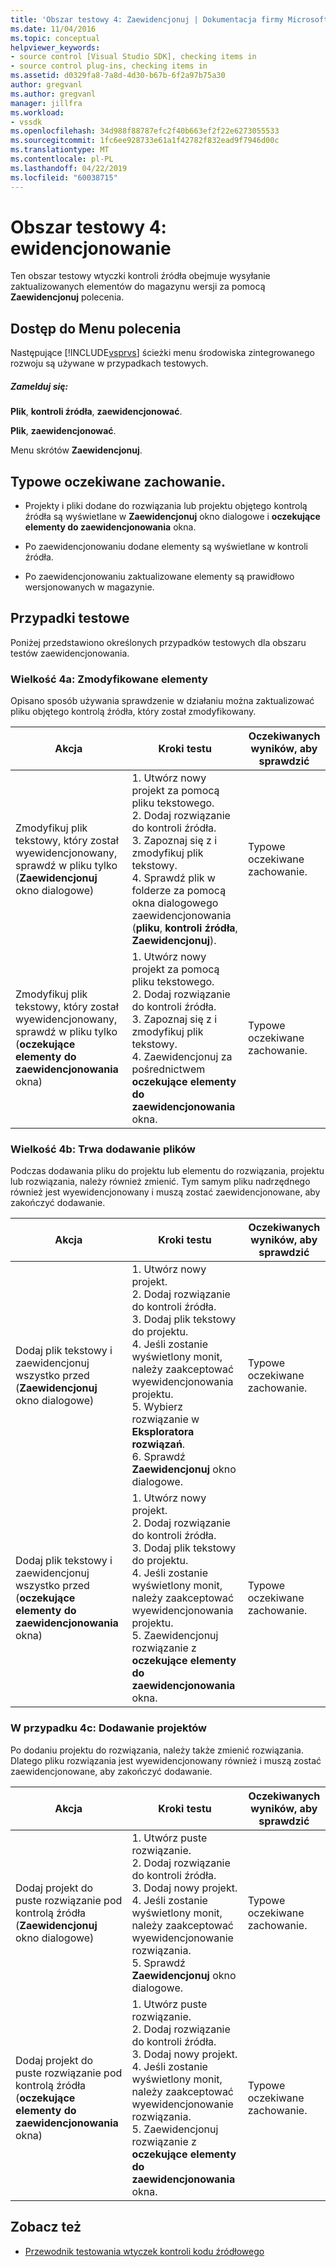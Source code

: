 ```yaml
---
title: 'Obszar testowy 4: Zaewidencjonuj | Dokumentacja firmy Microsoft'
ms.date: 11/04/2016
ms.topic: conceptual
helpviewer_keywords:
- source control [Visual Studio SDK], checking items in
- source control plug-ins, checking items in
ms.assetid: d0329fa8-7a8d-4d30-b67b-6f2a97b75a30
author: gregvanl
ms.author: gregvanl
manager: jillfra
ms.workload:
- vssdk
ms.openlocfilehash: 34d988f88787efc2f40b663ef2f22e6273055533
ms.sourcegitcommit: 1fc6ee928733e61a1f42782f832ead9f7946d00c
ms.translationtype: MT
ms.contentlocale: pl-PL
ms.lasthandoff: 04/22/2019
ms.locfileid: "60038715"
---
```

# <a name="test-area-4-check-in"></a>Obszar testowy 4: ewidencjonowanie
Ten obszar testowy wtyczki kontroli źródła obejmuje wysyłanie zaktualizowanych elementów do magazynu wersji za pomocą **Zaewidencjonuj** polecenia.

## <a name="command-menu-access"></a>Dostęp do Menu polecenia
 Następujące [!INCLUDE[vsprvs](../../code-quality/includes/vsprvs_md.md)] ścieżki menu środowiska zintegrowanego rozwoju są używane w przypadkach testowych.

##### <a name="check-in"></a>Zamelduj się:
 **Plik**, **kontroli źródła**, **zaewidencjonować**.

 **Plik**, **zaewidencjonować**.

 Menu skrótów **Zaewidencjonuj**.

## <a name="common-expected-behavior"></a>Typowe oczekiwane zachowanie.

- Projekty i pliki dodane do rozwiązania lub projektu objętego kontrolą źródła są wyświetlane w **Zaewidencjonuj** okno dialogowe i **oczekujące elementy do zaewidencjonowania** okna.

- Po zaewidencjonowaniu dodane elementy są wyświetlane w kontroli źródła.

- Po zaewidencjonowaniu zaktualizowane elementy są prawidłowo wersjonowanych w magazynie.

## <a name="test-cases"></a>Przypadki testowe
 Poniżej przedstawiono określonych przypadków testowych dla obszaru testów zaewidencjonowania.

### <a name="case-4a-modified-items"></a>Wielkość 4a: Zmodyfikowane elementy
 Opisano sposób używania sprawdzenie w działaniu można zaktualizować pliku objętego kontrolą źródła, który został zmodyfikowany.

|Akcja|Kroki testu|Oczekiwanych wyników, aby sprawdzić|
|------------|----------------|--------------------------------|
|Zmodyfikuj plik tekstowy, który został wyewidencjonowany, sprawdź w pliku tylko (**Zaewidencjonuj** okno dialogowe)|1.  Utwórz nowy projekt za pomocą pliku tekstowego.<br />2.  Dodaj rozwiązanie do kontroli źródła.<br />3.  Zapoznaj się z i zmodyfikuj plik tekstowy.<br />4.  Sprawdź plik w folderze za pomocą okna dialogowego zaewidencjonowania (**pliku**, **kontroli źródła**, **Zaewidencjonuj**).|Typowe oczekiwane zachowanie.|
|Zmodyfikuj plik tekstowy, który został wyewidencjonowany, sprawdź w pliku tylko (**oczekujące elementy do zaewidencjonowania** okna)|1.  Utwórz nowy projekt za pomocą pliku tekstowego.<br />2.  Dodaj rozwiązanie do kontroli źródła.<br />3.  Zapoznaj się z i zmodyfikuj plik tekstowy.<br />4.  Zaewidencjonuj za pośrednictwem **oczekujące elementy do zaewidencjonowania** okna.|Typowe oczekiwane zachowanie.|

### <a name="case-4b-adding-files"></a>Wielkość 4b: Trwa dodawanie plików
 Podczas dodawania pliku do projektu lub elementu do rozwiązania, projektu lub rozwiązania, należy również zmienić. Tym samym pliku nadrzędnego również jest wyewidencjonowany i muszą zostać zaewidencjonowane, aby zakończyć dodawanie.

|Akcja|Kroki testu|Oczekiwanych wyników, aby sprawdzić|
|------------|----------------|--------------------------------|
|Dodaj plik tekstowy i zaewidencjonuj wszystko przed (**Zaewidencjonuj** okno dialogowe)|1.  Utwórz nowy projekt.<br />2.  Dodaj rozwiązanie do kontroli źródła.<br />3.  Dodaj plik tekstowy do projektu.<br />4.  Jeśli zostanie wyświetlony monit, należy zaakceptować wyewidencjonowania projektu.<br />5.  Wybierz rozwiązanie w **Eksploratora rozwiązań**.<br />6.  Sprawdź **Zaewidencjonuj** okno dialogowe.|Typowe oczekiwane zachowanie.|
|Dodaj plik tekstowy i zaewidencjonuj wszystko przed (**oczekujące elementy do zaewidencjonowania** okna)|1.  Utwórz nowy projekt.<br />2.  Dodaj rozwiązanie do kontroli źródła.<br />3.  Dodaj plik tekstowy do projektu.<br />4.  Jeśli zostanie wyświetlony monit, należy zaakceptować wyewidencjonowania projektu.<br />5.  Zaewidencjonuj rozwiązanie z **oczekujące elementy do zaewidencjonowania** okna.|Typowe oczekiwane zachowanie.|

### <a name="case-4c-adding-projects"></a>W przypadku 4c: Dodawanie projektów
 Po dodaniu projektu do rozwiązania, należy także zmienić rozwiązania. Dlatego pliku rozwiązania jest wyewidencjonowany również i muszą zostać zaewidencjonowane, aby zakończyć dodawanie.

|Akcja|Kroki testu|Oczekiwanych wyników, aby sprawdzić|
|------------|----------------|--------------------------------|
|Dodaj projekt do puste rozwiązanie pod kontrolą źródła (**Zaewidencjonuj** okno dialogowe)|1.  Utwórz puste rozwiązanie.<br />2.  Dodaj rozwiązanie do kontroli źródła.<br />3.  Dodaj nowy projekt.<br />4.  Jeśli zostanie wyświetlony monit, należy zaakceptować wyewidencjonowanie rozwiązania.<br />5.  Sprawdź **Zaewidencjonuj** okno dialogowe.|Typowe oczekiwane zachowanie.|
|Dodaj projekt do puste rozwiązanie pod kontrolą źródła (**oczekujące elementy do zaewidencjonowania** okna)|1.  Utwórz puste rozwiązanie.<br />2.  Dodaj rozwiązanie do kontroli źródła.<br />3.  Dodaj nowy projekt.<br />4.  Jeśli zostanie wyświetlony monit, należy zaakceptować wyewidencjonowanie rozwiązania.<br />5.  Zaewidencjonuj rozwiązanie z **oczekujące elementy do zaewidencjonowania** okna.|Typowe oczekiwane zachowanie.|

## <a name="see-also"></a>Zobacz też
- [Przewodnik testowania wtyczek kontroli kodu źródłowego](../../extensibility/internals/test-guide-for-source-control-plug-ins.md)